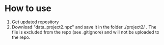 # How to use

1. Get updated repository
2. Download "data_project2.npz" and save it in the folder ./project2/ . The file is excluded from the repo (see .gitignore) and will not be uploaded to the repo.
